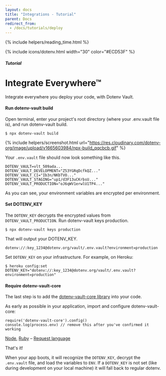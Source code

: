 ```yaml
---
layout: docs
title: "Integrations - Tutorial"
parent: Docs
redirect_from:
  - /docs/tutorials/deploy
---
```


{% include helpers/reading_time.html %}

{% include icons/dotenv.html width="30" color="#ECD53F" %}

##### Tutorial

# Integrate Everywhere™

Integrate everywhere you deploy your code, with Dotenv Vault.

#### Run dotenv-vault build

Open terminal, enter your project's root directory (where your .env.vault file is), and run dotenv-vault build.

```
$ npx dotenv-vault build
```

{% include helpers/screenshot.html url="https://res.cloudinary.com/dotenv-org/image/upload/v1665603984/npx-build_qqcbcb.gif" %}

Your `.env.vault` file should now look something like this.

```
DOTENV_VAULT=vlt_509ada...
DOTENV_VAULT_DEVELOPMENT="Z53YGRqDcfkQZ..."
DOTENV_VAULT_CI="Ib3n/NKbTVO..."
DOTENV_VAULT_STAGING="up1/d3F13uCKrbsU..."
DOTENV_VAULT_PRODUCTION="oJ6qWV1erwlU1TP4..."
```

As you can see, your environment variables are encrypted per environment.

#### Set DOTENV_KEY

The `DOTENV_KEY` decrypts the encrypted values from `DOTENV_VAULT_PRODUCTION`. Run dotenv-vault keys production.

```
$ npx dotenv-vault keys production
```

That will output your DOTENV_KEY.

```
dotenv://:key_1234@dotenv.org/vault/.env.vault?environment=production
```

Set `DOTENV_KEY` on your infrastructure. For example, on Heroku:

```
$ heroku config:set DOTENV_KEY="dotenv://:key_1234@dotenv.org/vault/.env.vault?environment=production"
```

#### Require dotenv-vault-core

The last step is to add the [dotenv-vault-core library](https://github.com/dotenv-org/dotenv-vault-core) into your code.

As early as possible in your application, import and configure dotenv-vault-core:

```
require('dotenv-vault-core').config()
console.log(process.env) // remove this after you've confirmed it working
```
[Node](https://github.com/dotenv-org/dotenv-vault-core), [Ruby](https://github.com/dotenv-org/dotenv-vault-ruby) – [Request language](https://github.com/dotenv-org/dotenv-vault/discussions/95)

That's it!

When your app boots, it will recognize the `DOTENV_KEY`, decrypt the `.env.vault` file, and load the variables to `ENV`. If a `DOTENV_KEY` is not set (like during development on your local machine) it will fall back to regular dotenv.
